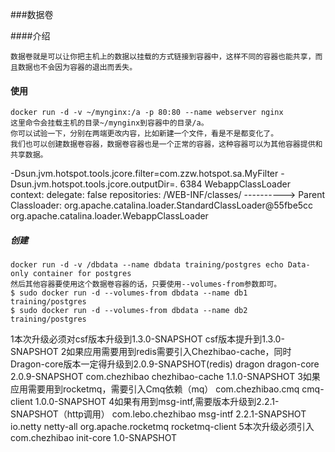 ###数据卷

####介绍

```
数据卷就是可以让你把主机上的数据以挂载的方式链接到容器中，这样不同的容器也能共享，而且数据也不会因为容器的退出而丢失。
```

#### 使用

```
docker run -d -v ~/mynginx:/a -p 80:80 --name webserver nginx
这里命令会挂载主机的目录~/mynginx到容器中的目录/a。
你可以试验一下，分别在两端更改内容，比如新建一个文件，看是不是都变化了。
我们也可以创建数据卷容器，数据卷容器也是一个正常的容器，这种容器可以为其他容器提供和共享数据。
```
-Dsun.jvm.hotspot.tools.jcore.filter=com.zzw.hotspot.sa.MyFilter -Dsun.jvm.hotspot.tools.jcore.outputDir=. 6384
WebappClassLoader
  context: 
  delegate: false
  repositories:
    /WEB-INF/classes/
----------> Parent Classloader:
org.apache.catalina.loader.StandardClassLoader@55fbe5cc
org.apache.catalina.loader.WebappClassLoader

##### 创建

```
docker run -d -v /dbdata --name dbdata training/postgres echo Data-only container for postgres
然后其他容器要使用这个数据卷容器的话，只要使用--volumes-from参数即可。
$ sudo docker run -d --volumes-from dbdata --name db1 training/postgres
$ sudo docker run -d --volumes-from dbdata --name db2 training/postgres
```

1本次升级必须对csf版本升级到1.3.0-SNAPSHOT
csf版本提升到1.3.0-SNAPSHOT
2如果应用需要用到redis需要引入Chezhibao-cache，同时Dragon-core版本一定得升级到2.0.9-SNAPSHOT(redis)
<dependency>
   <groupId>dragon</groupId>
   <artifactId>dragon-core</artifactId>
   <version>2.0.9-SNAPSHOT</version>
</dependency>
<dependency>
	<groupId>com.chezhibao</groupId>
	<artifactId>chezhibao-cache</artifactId>
	<version>1.1.0-SNAPSHOT</version>
</dependency>
3如果应用需要用到rocketmq，需要引入Cmq依赖（mq）
<dependency>
   <groupId>com.chezhibao.cmq</groupId>
   <artifactId>cmq-client</artifactId>
   <version>1.0.0-SNAPSHOT</version>
</dependency>
4如果有用到msg-intf,需要版本升级到2.2.1-SNAPSHOT（http调用）
<dependency>
	<groupId>com.lebo.chezhibao</groupId>
	<artifactId>msg-intf</artifactId>
	<version>2.2.1-SNAPSHOT</version>
	<exclusions>
		<exclusion>
			<groupId>io.netty</groupId>
			<artifactId>netty-all</artifactId>
		</exclusion>
		<exclusion>
			<groupId>org.apache.rocketmq</groupId>
			<artifactId>rocketmq-client</artifactId>
		</exclusion>
	</exclusions>
</dependency>
5本次升级必须引入
<dependency>
    <groupId>com.chezhibao</groupId>
    <artifactId>init-core</artifactId>
    <version>1.0-SNAPSHOT</version>
</dependency>